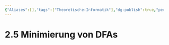 ```yaml
---
{"Aliases":[],"tags":["Theoretische-Informatik"],"dg-publish":true,"permalink":"/02-all-notes/2-5-minimierung-von-df-as/","dgHomeLink":true,"dgPassFrontmatter":true}
---
```


# 2.5 Minimierung von DFAs